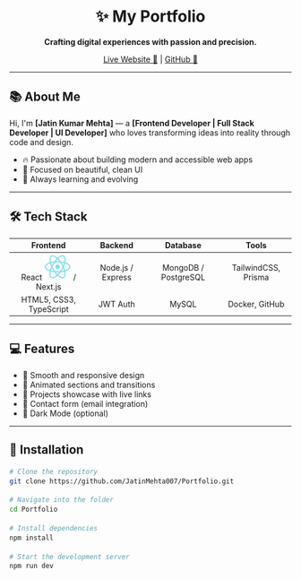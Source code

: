 <div align="center">
  
# ✨ My Portfolio

**Crafting digital experiences with passion and precision.**

[Live Website 🚀](https://your-portfolio-link.com) | [GitHub 🔗](https://github.com/your-username/your-portfolio)

</div>

---

## 📚 About Me
Hi, I'm **[Jatin Kumar Mehta]** — a **[Frontend Developer | Full Stack Developer | UI Developer]** who loves transforming ideas into reality through code and design.

- 🔥 Passionate about building modern and accessible web apps
- 🎨 Focused on beautiful, clean UI
- 🌱 Always learning and evolving

---

## 🛠 Tech Stack

<div align="center">

| Frontend | Backend | Database | Tools |
|:--------:|:-------:|:---------:|:-----:|
| React ![Dashboard Screenshot](./src/images/stack1.png) / Next.js | Node.js / Express | MongoDB / PostgreSQL | TailwindCSS, Prisma |
| HTML5, CSS3, TypeScript | JWT Auth | MySQL | Docker, GitHub |


 

</div>

---

## 💻 Features
- 🔹 Smooth and responsive design
- 🔹 Animated sections and transitions
- 🔹 Projects showcase with live links
- 🔹 Contact form (email integration)
- 🔹 Dark Mode (optional)

---

## 🧩 Installation

```bash
# Clone the repository
git clone https://github.com/JatinMehta007/Portfolio.git

# Navigate into the folder
cd Portfolio

# Install dependencies
npm install

# Start the development server
npm run dev